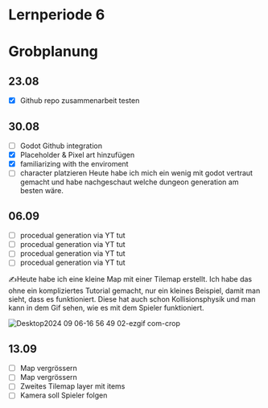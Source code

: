 # Lernperiode 6
# Grobplanung
## 23.08
- [X] Github repo zusammenarbeit testen

## 30.08
- [ ] Godot Github integration
- [X] Placeholder & Pixel art hinzufügen
- [X] familiarizing with the enviroment
- [ ] character platzieren
Heute habe ich mich ein wenig mit godot vertraut gemacht und habe nachgeschaut welche dungeon generation am besten wäre.

## 06.09
- [ ] procedual generation via YT tut
- [ ] procedual generation via YT tut
- [ ] procedual generation via YT tut
- [ ] procedual generation via YT tut
      
✍️Heute habe ich eine kleine Map mit einer Tilemap erstellt. Ich habe das ohne ein kompliziertes Tutorial gemacht, nur ein kleines Beispiel, damit man sieht, dass es funktioniert. 
Diese hat auch schon Kollisionsphysik und man kann in dem Gif sehen, wie es mit dem Spieler funktioniert.

![Desktop2024 09 06-16 56 49 02-ezgif com-crop](https://github.com/user-attachments/assets/475f7a60-e375-44c3-816d-e61d82b41b62)

## 13.09
- [ ] Map vergrössern
- [ ] Map vergrössern
- [ ] Zweites Tilemap layer mit items
- [ ] Kamera soll Spieler folgen
